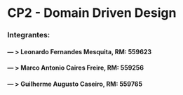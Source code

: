 # CP2 - Domain Driven Design

### Integrantes:
#### — > Leonardo Fernandes Mesquita, RM: 559623
#### — > Marco Antonio Caires Freire, RM: 559256
#### — > Guilherme Augusto Caseiro, RM: 559765